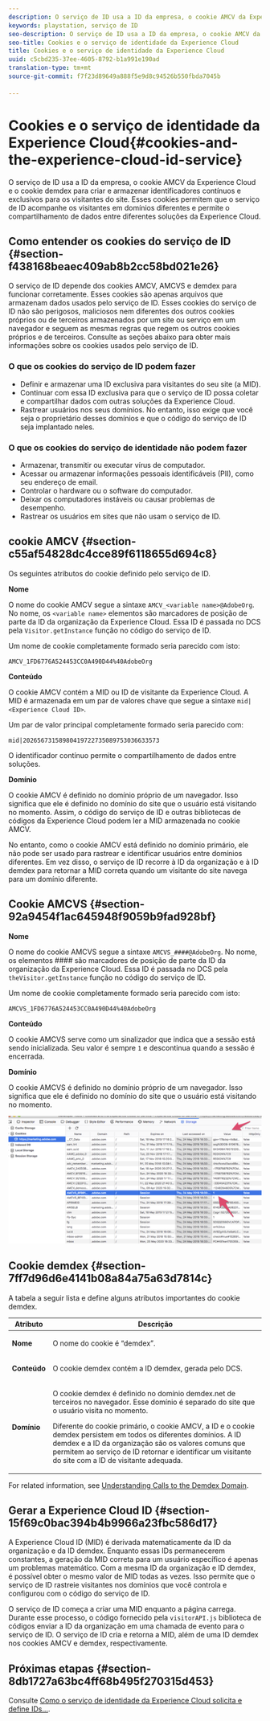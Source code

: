 ```yaml
---
description: O serviço de ID usa a ID da empresa, o cookie AMCV da Experience Cloud e o cookie demdex para criar e armazenar identificadores contínuos e exclusivos para os visitantes do site. Esses cookies permitem que o serviço de ID acompanhe os visitantes em domínios diferentes e permite o compartilhamento de dados entre diferentes soluções da Experience Cloud.
keywords: playstation, serviço de ID
seo-description: O serviço de ID usa a ID da empresa, o cookie AMCV da Experience Cloud e o cookie demdex para criar e armazenar identificadores contínuos e exclusivos para os visitantes do site. Esses cookies permitem que o serviço de ID acompanhe os visitantes em domínios diferentes e permite o compartilhamento de dados entre diferentes soluções da Experience Cloud.
seo-title: Cookies e o serviço de identidade da Experience Cloud
title: Cookies e o serviço de identidade da Experience Cloud
uuid: c5cbd235-37ee-4605-8792-b1a991e190ad
translation-type: tm+mt
source-git-commit: f7f23d89649a888f5e9d8c94526b550fbda7045b

---
```



# Cookies e o serviço de identidade da Experience Cloud{#cookies-and-the-experience-cloud-id-service}

O serviço de ID usa a ID da empresa, o cookie AMCV da Experience Cloud e o cookie demdex para criar e armazenar identificadores contínuos e exclusivos para os visitantes do site. Esses cookies permitem que o serviço de ID acompanhe os visitantes em domínios diferentes e permite o compartilhamento de dados entre diferentes soluções da Experience Cloud.

## Como entender os cookies do serviço de ID {#section-f438168beaec409ab8b2cc58bd021e26}

O serviço de ID depende dos cookies AMCV, AMCVS e demdex para funcionar corretamente. Esses cookies são apenas arquivos que armazenam dados usados pelo serviço de ID. Esses cookies do serviço de ID não são perigosos, maliciosos nem diferentes dos outros cookies próprios ou de terceiros armazenados por um site ou serviço em um navegador e seguem as mesmas regras que regem os outros cookies próprios e de terceiros. Consulte as seções abaixo para obter mais informações sobre os cookies usados pelo serviço de ID.

### O que os cookies do serviço de ID podem fazer

* Definir e armazenar uma ID exclusiva para visitantes do seu site (a MID).
* Continuar com essa ID exclusiva para que o serviço de ID possa coletar e compartilhar dados com outras soluções da Experience Cloud.
* Rastrear usuários nos seus domínios. No entanto, isso exige que você seja o proprietário desses domínios e que o código do serviço de ID seja implantado neles.

### O que os cookies do serviço de identidade não podem fazer

* Armazenar, transmitir ou executar vírus de computador.
* Acessar ou armazenar informações pessoais identificáveis (PII), como seu endereço de email.
* Controlar o hardware ou o software do computador.
* Deixar os computadores instáveis ou causar problemas de desempenho.
* Rastrear os usuários em sites que não usam o serviço de ID.

## cookie AMCV {#section-c55af54828dc4cce89f6118655d694c8}

Os seguintes atributos do cookie definido pelo serviço de ID.

**Nome**

O nome do cookie AMCV segue a sintaxe `AMCV_<variable name>@AdobeOrg`. No nome, os `<variable name>` elementos são marcadores de posição de parte da ID da organização da Experience Cloud. Essa ID é passada no DCS pela `Visitor.getInstance` função no código do serviço de ID.

Um nome de cookie completamente formado seria parecido com isto:

```
AMCV_1FD6776A524453CC0A490D44%40AdobeOrg
```

**Conteúdo**

O cookie AMCV contém a MID ou ID de visitante da Experience Cloud. A MID é armazenada em um par de valores chave que segue a sintaxe `mid|<Experience Cloud ID>`.

Um par de valor principal completamente formado seria parecido com:

```
mid|20265673158980419722735089753036633573
```

O identificador contínuo permite o compartilhamento de dados entre soluções.

**Domínio**

O cookie AMCV é definido no domínio próprio de um navegador. Isso significa que ele é definido no domínio do site que o usuário está visitando no momento. Assim, o código do serviço de ID e outras bibliotecas de códigos da Experience Cloud podem ler a MID armazenada no cookie AMCV.

No entanto, como o cookie AMCV está definido no domínio primário, ele não pode ser usado para rastrear e identificar usuários entre domínios diferentes. Em vez disso, o serviço de ID recorre à ID da organização e à ID demdex para retornar a MID correta quando um visitante do site navega para um domínio diferente.

## Cookie AMCVS {#section-92a9454f1ac645948f9059b9fad928bf}

**Nome**

O nome do cookie AMCVS segue a sintaxe `AMCVS_####@AdobeOrg`. No nome, os elementos #### são marcadores de posição de parte da ID da organização da Experience Cloud. Essa ID é passada no DCS pela `theVisitor.getInstance` função no código do serviço de ID.

Um nome de cookie completamente formado seria parecido com isto:

```
AMCVS_1FD6776A524453CC0A490D44%40AdobeOrg
```

**Conteúdo**

O cookie AMCVS serve como um sinalizador que indica que a sessão está sendo inicializada. Seu valor é sempre `1` e descontinua quando a sessão é encerrada.

**Domínio**

O cookie AMCVS é definido no domínio próprio de um navegador. Isso significa que ele é definido no domínio do site que o usuário está visitando no momento.

![](assets/AMCVS-cookie.png)

## Cookie demdex {#section-7ff7d96d6e4141b08a84a75a63d7814c}

A tabela a seguir lista e define alguns atributos importantes do cookie demdex.

<table id="table_18E3CAF3550E4BB6A199736AACE39202"> 
 <thead> 
  <tr> 
   <th colname="col1" class="entry"> Atributo </th> 
   <th colname="col2" class="entry"> Descrição </th> 
  </tr> 
 </thead>
 <tbody> 
  <tr> 
   <td colname="col1"> <p> <b>Nome</b> </p> </td> 
   <td colname="col2"> <p>O nome do cookie é “demdex”. </p> </td> 
  </tr> 
  <tr> 
   <td colname="col1"> <p> <b>Conteúdo</b> </p> </td> 
   <td colname="col2"> <p>O cookie demdex contém a ID demdex, gerada pelo DCS. </p> </td> 
  </tr> 
  <tr> 
   <td colname="col1"> <p> <b>Domínio</b> </p> </td> 
   <td colname="col2"> <p>O cookie demdex é definido no domínio demdex.net de terceiros no navegador. Esse domínio é separado do site que o usuário visita no momento. </p> <p>Diferente do cookie primário, o cookie AMCV, a ID e o cookie demdex persistem em todos os diferentes domínios. A ID demdex e a ID da organização são os valores comuns que permitem ao serviço de ID retornar e identificar um visitante do site com a ID de visitante adequada. </p> </td> 
  </tr> 
 </tbody> 
</table>

For related information, see [Understanding Calls to the Demdex Domain](https://marketing.adobe.com/resources/help/en_US/aam/demdex-calls.html).

## Gerar a Experience Cloud ID {#section-15f69c0bac394b4b9966a23fbc586d17}

A Experience Cloud ID (MID) é derivada matematicamente da ID da organização e da ID demdex. Enquanto essas IDs permanecerem constantes, a geração da MID correta para um usuário específico é apenas um problemas matemático. Com a mesma ID da organização e ID demdex, é possível obter o mesmo valor de MID todas as vezes. Isso permite que o serviço de ID rastreie visitantes nos domínios que você controla e configurou com o código do serviço de ID.

O serviço de ID começa a criar uma MID enquanto a página carrega. Durante esse processo, o código fornecido pela `visitorAPI.js` biblioteca de códigos enviar a ID da organização em uma chamada de evento para o serviço de ID. O serviço de ID cria e retorna a MID, além de uma ID demdex nos cookies AMCV e demdex, respectivamente.

## Próximas etapas {#section-8db1727a63bc4ff68b495f270315d453}

Consulte [Como o serviço de identidade da Experience Cloud solicita e define IDs...](../introduction/id-request.md#concept-2caacebb1d244402816760e9b8bcef6a).
